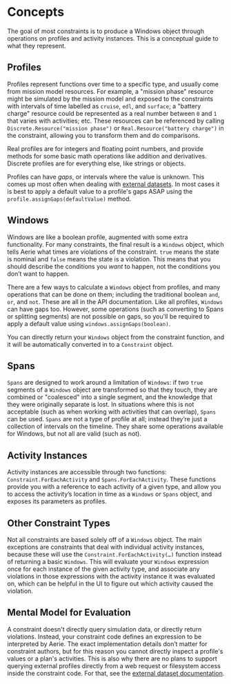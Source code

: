 # Concepts

The goal of most constraints is to produce a Windows object through operations on profiles and activity instances. This is a conceptual guide to what they represent.

## Profiles

Profiles represent functions over time to a specific type, and usually come from mission model resources. For example, a "mission phase" resource might be simulated by the mission model and exposed to the constraints with intervals of time labelled as `cruise`, `edl`, and `surface`; a "battery charge" resource could be represented as a real number between `0` and `1` that varies with activities; etc. These resources can be referenced by calling `Discrete.Resource("mission phase")` or `Real.Resource("battery charge")` in the constraint, allowing you to transform them and do comparisons.

Real profiles are for integers and floating point numbers, and provide methods for some basic math operations like addition and derivatives. Discrete profiles are for everything else, like strings or objects.

Profiles can have _gaps_, or intervals where the value is unknown. This comes up most often when dealing with [external datasets](../../../../planning/external-datasets). In most cases it is best to apply a default value to a profile's gaps ASAP using the `profile.assignGaps(defaultValue)` method.

## Windows

Windows are like a boolean profile, augmented with some extra functionality. For many constraints, the final result is a `Windows` object, which tells Aerie what times are violations of the constraint. `true` means the state is nominal and `false` means the state is a violation. This means that you should describe the conditions you _want_ to happen, not the conditions you don’t want to happen.

There are a few ways to calculate a `Windows` object from profiles, and many operations that can be done on them; including the traditional boolean `and`, `or`, and `not`. These are all in the API documentation. Like all profiles, `Windows` can have gaps too. However, some operations (such as converting to Spans or splitting segments) are not possible on gaps, so you'll be required to apply a default value using `windows.assignGaps(boolean)`.

You can directly return your `Windows` object from the constraint function, and it will be automatically converted in to a `Constraint` object.

## Spans

`Spans` are designed to work around a limitation of `Windows`: if two `true` segments of a `Windows` object are transformed so that they touch, they are combined or "coalesced" into a single segment, and the knowledge that they were originally separate is lost. In situations where this is not acceptable (such as when working with activities that can overlap), `Spans` can be used. `Spans` are not a type of profile at all; instead they’re just a collection of intervals on the timeline. They share some operations available for Windows, but not all are valid (such as not).

## Activity Instances

Activity instances are accessible through two functions: `Constraint.ForEachActivity` and `Spans.ForEachActivity`. These functions provide you with a reference to each activity of a given type, and allow you to access the activity’s location in time as a `Windows` or `Spans` object, and exposes its parameters as profiles.

## Other Constraint Types

Not all constraints are based solely off of a `Windows` object. The main exceptions are constraints that deal with individual activity instances, because these will use the `Constraint.ForEachActivity(…)` function instead of returning a basic `Windows`. This will evaluate your `Windows` expression once for each instance of the given activity type, and associate any violations in those expressions with the activity instance it was evaluated on, which can be helpful in the UI to figure out which activity caused the violation.

## Mental Model for Evaluation

A constraint doesn't directly query simulation data, or directly return violations. Instead, your constraint code defines an expression to be interpreted by Aerie. The exact implementation details don’t matter for constraint authors, but for this reason you cannot directly inspect a profile's values or a plan's activities. This is also why there are no plans to support querying external profiles directly from a web request or filesystem access inside the constraint code. For that, see the [external dataset documentation](../../../../planning/external-datasets).
